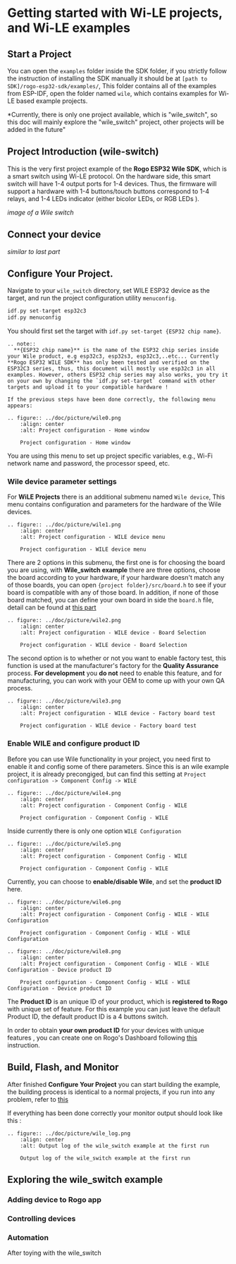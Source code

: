 # Getting started with Wi-LE projects, and Wi-LE examples 

## Start a Project
You can open the `examples` folder inside the SDK folder, if you strictly follow the instruction of installing the SDK manually it should be at `[path to SDK]/rogo-esp32-sdk/examples/`, This folder contains all of the examples from ESP-IDF, open the folder named `wile`, which contains examples for Wi-LE based example projects.

*Currently, there is only one project available, which is "wile_switch", so this doc will mainly explore the "wile_switch" project, other projects will be added in the future"


## Project Introduction (wile-switch)
This is the very first project example of the **Rogo ESP32 Wile SDK**, which is a smart switch using Wi-LE protocol. On the hardware side, this smart switch will have 1-4 output ports for 1-4 devices. Thus, the firmware will support a hardware with 1-4 buttons/touch buttons correspond to 1-4 relays, and 1-4 LEDs indicator (either bicolor LEDs, or RGB LEDs ).

*image of a Wile switch* 

## Connect your device
*similar to last part*

## Configure Your Project.
Navigate to your `wile_switch` directory, set WILE ESP32 device as the target, and run the project configuration utility `menuconfig`.

```c
idf.py set-target esp32c3
idf.py menuconfig
```

You should first set the target with `idf.py set-target {ESP32 chip name}`. 

```{eval-rst}
.. note::
  **{ESP32 chip name}** is the name of the ESP32 chip series inside your Wile product, e.g esp32c3, esp32s3, esp32c3,..etc... Currently **Rogo ESP32 WILE SDK** has only been tested and verified on the ESP32C3 series, thus, this document will mostly use esp32c3 in all examples. However, others ESP32 chip series may also works, you try it on your own by changing the `idf.py set-target` command with other targets and upload it to your compatible hardware !

If the previous steps have been done correctly, the following menu appears:

.. figure:: ../doc/picture/wile0.png
    :align: center
    :alt: Project configuration - Home window

    Project configuration - Home window
```
You are using this menu to set up project specific variables, e.g., Wi-Fi network name and password, the processor speed, etc.

### Wile device parameter settings  
For **WiLE Projects** there is an additional submenu named `Wile device`, This menu contains configuration and parameters for the hardware of the Wile devices. 


```{eval-rst}
.. figure:: ../doc/picture/wile1.png
    :align: center
    :alt: Project configuration - WILE device menu

    Project configuration - WILE device menu 
```

There are 2 options in this submenu, the first one is for choosing the board you are using, with **Wile_switch example** there are three options, choose the board according to your hardware, if your hardware doesn't match any of those boards, you can open `{project folder}/src/board.h` to see if your board is compatible with any of those board. In addition, if none of those board matched, you can define your own board in side the `board.h` file, detail can be found at [this part](./another-feature.md)

```{eval-rst}
.. figure:: ../doc/picture/wile2.png
    :align: center
    :alt: Project configuration - WILE device - Board Selection

    Project configuration - WILE device - Board Selection

```

The second option is to whether or not you want to enable factory test, this function is used at the manufacturer's factory for the **Quality Assurance** process. **For development** you **do not** need to enable this feature, and for manufacturing, you can work with your OEM to come up with your own QA process.     

```{eval-rst}
.. figure:: ../doc/picture/wile3.png
    :align: center
    :alt: Project configuration - WILE device - Factory board test

    Project configuration - WILE device - Factory board test

```

### Enable WILE and configure product ID

Before you can use Wile functionality in your project, you need first to enable it and config some of there parameters. Since this is an wile example project, it is already precongiged, but can find this setting at `Project configuration -> Component Config -> WILE ` 
```{eval-rst}
.. figure:: ../doc/picture/wile4.png
    :align: center
    :alt: Project configuration - Component Config - WILE

    Project configuration - Component Config - WILE

```

Inside currently there is only one option `WILE Configuration`

```{eval-rst}
.. figure:: ../doc/picture/wile5.png
    :align: center
    :alt: Project configuration - Component Config - WILE

    Project configuration - Component Config - WILE

```
Currently, you can choose to **enable/disable Wile**, and set the **product ID** here. 

```{eval-rst}
.. figure:: ../doc/picture/wile6.png
    :align: center
    :alt: Project configuration - Component Config - WILE - WILE Configuration

    Project configuration - Component Config - WILE - WILE Configuration

```

```{eval-rst}
.. figure:: ../doc/picture/wile8.png
    :align: center
    :alt: Project configuration - Component Config - WILE - WILE Configuration - Device product ID

    Project configuration - Component Config - WILE - WILE Configuration - Device product ID

```
The **Product ID** is an unique ID of your product, which is **registered to Rogo** with unique set of feature. For this example you can just leave the default Product ID, the default product ID is a 4 buttons switch. 

In order to obtain **your own product ID** for your devices with unique features , you can create one on Rogo's Dashboard following [this](https://iot.rogo.com.vn/org/docs) instruction. 


## Build, Flash, and Monitor
After finished **Configure Your Project** you can start building the example, the building process is identical to a normal projects, if you run into any problem, refer to [this](./start-project.rst)

If everything has been done correctly your monitor output should look like this :

```{eval-rst}
.. figure:: ../doc/picture/wile_log.png
    :align: center
    :alt: Output log of the wile_switch example at the first run

    Output log of the wile_switch example at the first run

```
## Exploring the wile_switch example

### Adding device to Rogo app
### Controlling devices
### Automation

After toying with the wile_switch 